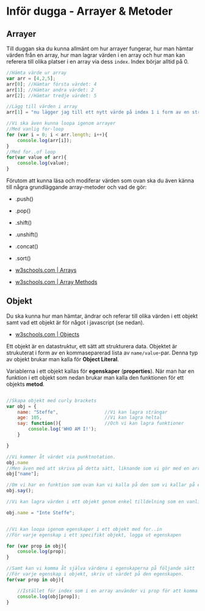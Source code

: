 # Inför dugga - Arrayer & Metoder

## Arrayer

Till duggan ska du kunna allmänt om hur arrayer fungerar, hur man hämtar värden från en array, hur man lagrar värden i en array och hur man kan referera till olika platser i en array via dess `index`. Index börjar alltid på 0.

```javascript
//Hämta värde ur array
var arr = [4,2,5];
arr[0]; //Hämtar första värdet: 4
arr[1]; //Hämtar andra värdet: 2
arr[2]; //Hämtar tredje värdet: 5

//Lägg till värden i array
arr[1] = "nu lägger jag till ett nytt värde på index 1 i form av en sträng";

//Vi ska även kunna loopa igenom arrayer
//Med vanlig for-loop
for (var i = 0; i < arr.length; i++){
    console.log(arr[i]);
}
//Med for..of loop
for(var value of arr){
    console.log(value);
}

```

Förutom att kunna läsa och modiferar värden som ovan ska du även känna till några grundläggande array-metoder och vad de gör:
* .push()
* .pop()
* .shift()
* .unshift()
* .concat()
* .sort()

* [w3schools.com | Arrays](http://www.w3schools.com/js/js_arrays.asp)
* [w3schools.com | Array Methods](http://www.w3schools.com/js/js_array_methods.asp)

## Objekt

Du ska kunna hur man hämtar, ändrar och referar till olika värden i ett objekt samt vad ett objekt är för något i javascript (se nedan).

* [w3schools.com | Objects](http://www.w3schools.com/js/js_objects.asp)

Ett objekt är en datastruktur, ett sätt att strukturera data. Objektet är strukuterat i form av en kommaseparerad lista av `name/value`-par. Denna typ av objekt brukar man kalla för **Object Literal**.

Variablerna i ett objekt kallas för **egenskaper** (**properties**). När man har en funktion i ett objekt som nedan brukar man kalla den funktionen för ett objekts **metod**.

```javascript

//Skapa objekt med curly brackets
var obj = {
    name: "Steffe",                 //Vi kan lagra strängar
    age: 105,                       //Vi kan lagra heltal
    say: function(){                //Och vi kan lagra funktioner
        console.log('WHO AM I!');
    }

}

//Vi kommer åt värdet via punktnotation.
obj.name
//Men även med att skriva på detta sätt, liknande som vi gör med en array:
obj["name"];

//Om vi har en funktion som ovan kan vi kalla på den som vi kallar på en vanlig funktion, med paranteser, fast nu bunden till ett objekt:
obj.say();

//Vi kan lagra värden i ett objekt genom enkel tilldelning som en vanlig variabel.

obj.name = "Inte Steffe";


//Vi kan loopa igenom egenskaper i ett objekt med for..in
//För varje egenskap i ett specifikt objekt, logga ut egenskapen

for (var prop in obj){
    console.log(prop);
}

//Samt kan vi komma åt själva värdena i egenskaperna på följande sätt
//För varje egenskap i objekt, skriv ut värdet på den egenskapen.
for(var prop in obj){

    //Istället för index som i en array använder vi prop för att komma åt en egenskap
    console.log(obj[prop]);
}

```
